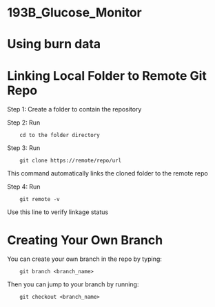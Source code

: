 # 193B_Glucose_Monitor
# Using burn data
# Linking Local Folder to Remote Git Repo
Step 1: Create a folder to contain the repository

Step 2: Run
        
        cd to the folder directory

Step 3: Run

        git clone https://remote/repo/url

This command automatically links the cloned folder to the remote repo

Step 4: Run

        git remote -v
        
Use this line to verify linkage status
        
# Creating Your Own Branch
You can create your own branch in the repo by typing: 

        git branch <branch_name>
        
Then you can jump to your branch by running:

        git checkout <branch_name>

# 
